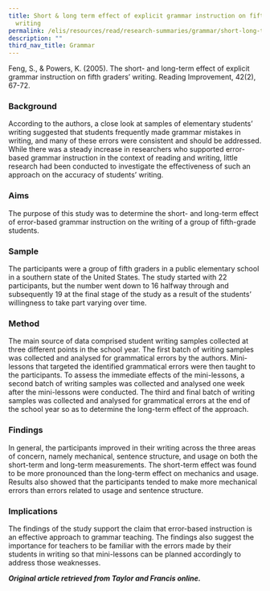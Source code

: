 ```yaml
---
title: Short & long term effect of explicit grammar instruction on fifth graders
  writing
permalink: /elis/resources/read/research-summaries/grammar/short-long-term-effect-explicit-grammar-instruction/
description: ""
third_nav_title: Grammar
---
```

Feng, S., & Powers, K. (2005). The short- and long-term effect of explicit grammar instruction on fifth graders’ writing. Reading Improvement, 42(2), 67-72.

### Background

According to the authors, a close look at samples of elementary students’ writing suggested that students frequently made grammar mistakes in writing, and many of these errors were consistent and should be addressed. While there was a steady increase in researchers who supported error-based grammar instruction in the context of reading and writing, little research had been conducted to investigate the effectiveness of such an approach on the accuracy of students’ writing.

### Aims

The purpose of this study was to determine the short- and long-term effect of error-based grammar instruction on the writing of a group of fifth-grade students.

### Sample

The participants were a group of fifth graders in a public elementary school in a southern state of the United States. The study started with 22 participants, but the number went down to 16 halfway through and subsequently 19 at the final stage of the study as a result of the students’ willingness to take part varying over time.

### Method

The main source of data comprised student writing samples collected at three different points in the school year. The first batch of writing samples was collected and analysed for grammatical errors by the authors. Mini-lessons that targeted the identified grammatical errors were then taught to the participants. To assess the immediate effects of the mini-lessons, a second batch of writing samples was collected and analysed one week after the mini-lessons were conducted. The third and final batch of writing samples was collected and analysed for grammatical errors at the end of the school year so as to determine the long-term effect of the approach.

### Findings

In general, the participants improved in their writing across the three areas of concern, namely mechanical, sentence structure, and usage on both the short-term and long-term measurements. The short-term effect was found to be more pronounced than the long-term effect on mechanics and usage. Results also showed that the participants tended to make more mechanical errors than errors related to usage and sentence structure.

### Implications

The findings of the study support the claim that error-based instruction is an effective approach to grammar teaching. The findings also suggest the importance for teachers to be familiar with the errors made by their students in writing so that mini-lessons can be planned accordingly to address those weaknesses.


_**Original article retrieved from Taylor and Francis online.**_   

